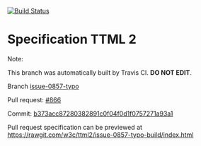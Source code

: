 [![Build Status](https://travis-ci.org/w3c/ttml2.svg?branch=issue-0857-typo)](https://travis-ci.org/w3c/ttml2)


# Specification TTML 2


Note:


This branch was automatically built by Travis CI. <b>DO NOT EDIT</b>.


 Branch [issue-0857-typo](https://github.com/w3c/ttml2/tree/issue-0857-typo)


 Pull request: [#866](https://github.com/w3c/ttml2/pull/866)


 Commit: [b373acc87280382891c0f04f0d1f0757271a93a1](https://github.com/w3c/ttml2/commit/b373acc87280382891c0f04f0d1f0757271a93a1)

Pull request specification can be previewed at https://rawgit.com/w3c/ttml2/issue-0857-typo-build/index.html



